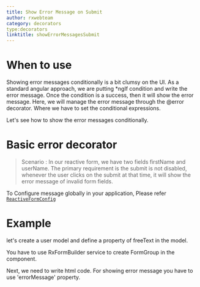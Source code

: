 ```yaml
---
title: Show Error Message on Submit
author: rxwebteam
category: decorators
type:decorators
linktitle: showErrorMessagesSubmit
---
```

# When to use
Showing error messages conditionally is a bit clumsy on the UI. As a standard angular approach, we are putting *ngIf condition and write the error message. Once the condition is a success, then it will show the error message.
Here, we will manage the error message through the @error decorator. Where we have to set the conditional expressions.

Let's see how to show the error messages conditionally.

# Basic error decorator  
> Scenario : In our reactive form, we have two fields firstName and userName. The primary requirement is the submit is not disabled, whenever the user clicks on the submit at that time, it will show the error message of invalid form fields.

To Configure message globally in your application, Please refer <a href="/api/reactive-form-config">`ReactiveFormConfig`</a>

# Example
let's create a user model and define a property of freeText in the model.
<div component="app-code" key="showErrorMessagesSubmit-add-model"></div> 

You have to use RxFormBuilder service to create FormGroup in the component.

<div component="app-code" key="showErrorMessagesSubmit-add-component"></div> 
Next, we need to write html code. For showing error message you have to use 'errorMessage' property.
<div component="app-code" key="showErrorMessagesSubmit-add-html"></div> 
<div component="app-example-runner" ref-component="app-showErrorMessagesSubmit-add"></div>

